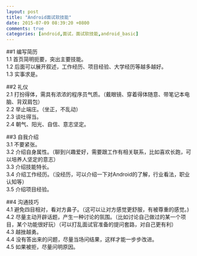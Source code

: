 ```yaml
---
layout: post
title: "Android面试软技能"
date: 2015-07-09 08:39:20 +0800
comments: true
categories: [android,面试，面试软技能,android_basic]
---
```

##1 编写简历  
1.1 首页简明扼要，突出主要技能。  
1.2 后面可以展开叙述，工作经历、项目经验、大学经历等越多越好。  
1.3 实事求是。  

##2 礼仪  
2.1 打扮得体，需具有浓浓的程序员气质。（戴眼镜、穿着得体随意、带笔记本电脑、背双肩包）   
2.2 举止端庄。（坐正，不乱动）  
2.3 谈吐得当。  
2.4 朝气、阳光、自信、意志坚定。

##3 自我介绍  
3.1 不要紧张。   
3.2 介绍自身属性。（聊到兴趣爱好，需要跟工作有相关联系，比如喜欢长跑，可以培养人坚定的意志）  
3.3 介绍技能特长。  
3.4 介绍工作经历。（没经历，可以介绍一下对Android的了解，行业看法，职业认知等）  
3.5 介绍项目经验。  

##4 沟通技巧  
4.1 避免四目相对，看对方鼻子。（这可以让对方感觉更舒服，有被尊重的感觉。)  
4.2 尽量主动开辟话题，产生一种讨论的氛围。（比如讨论自己做过的某一个项目，某个功能很好玩）（可以打乱面试官准备的提问套路，对自己更有利）  
4.3 越挫越勇。  
4.4 没有答出来的问题，尽量当场问结果，这样才能一步步改进。  
4.5 如果被拒，尽量问明原因。
